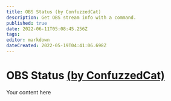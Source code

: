 ```yaml
---
title: OBS Status (by ConfuzzedCat)
description: Get OBS stream info with a command.
published: true
date: 2022-06-11T05:08:45.256Z
tags: 
editor: markdown
dateCreated: 2022-05-19T04:41:06.698Z
---
```


# OBS Status [(by ConfuzzedCat)](https://www.twitch.tv/confuzzedcat)
Your content here